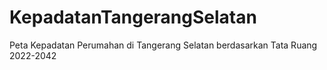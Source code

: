 # KepadatanTangerangSelatan
Peta Kepadatan Perumahan di Tangerang Selatan berdasarkan Tata Ruang 2022-2042

